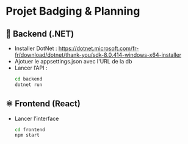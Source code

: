 # Projet Badging & Planning

## 🧱 Backend (.NET)
- Installer DotNet : https://dotnet.microsoft.com/fr-fr/download/dotnet/thank-you/sdk-8.0.414-windows-x64-installer
- Ajotuer le appsettings.json avec l'URL de la db
- Lancer l’API :
  ```bash
  cd backend
  dotnet run

## ⚛️ Frontend (React)
- Lancer l’interface
  ```bash
  cd frontend
  npm start

